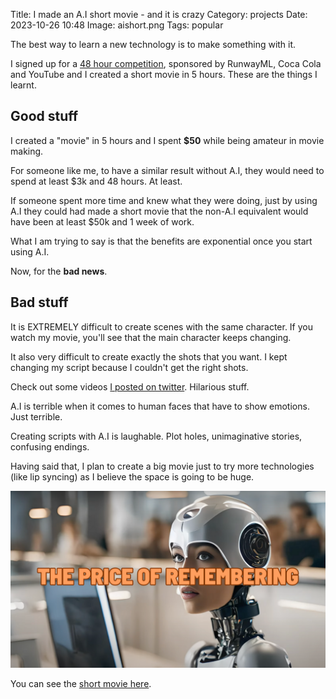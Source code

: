Title: I made an A.I short movie - and it is crazy
Category: projects
Date: 2023-10-26 10:48
Image: aishort.png
Tags: popular

The best way to learn a new technology is to make something with it. 

I signed up for a [48 hour competition](https://gen48.runwayml.com/ ), sponsored by RunwayML, Coca Cola and YouTube and I created a short movie in 5 hours. These are the things I learnt.

## Good stuff

I created a "movie" in 5 hours and I spent **$50** while being amateur in movie making. 

For someone like me, to have a similar result without A.I, they would need to spend at least $3k and 48 hours. At least.

If someone spent more time and knew what they were doing, just by using A.I they could had made a short movie that the non-A.I equivalent would have been at least $50k and 1 week of work. 

What I am trying to say is that the benefits are exponential once you start using A.I.

Now, for the **bad news**. 

## Bad stuff

It is EXTREMELY difficult to create scenes with the same character. If you watch my movie, you'll see that the main character keeps changing. 

It also very difficult to create exactly the shots that you want. I kept changing my script because I couldn't get the right shots.

Check out some videos [I posted on twitter](https://twitter.com/jonromero/status/1716224203148648709). Hilarious stuff.

A.I is terrible when it comes to human faces that have to show emotions. Just terrible.

Creating scripts with A.I is laughable. Plot holes, unimaginative stories, confusing endings. 

Having said that, I plan to create a big movie just to try more technologies (like lip syncing) as I believe the space is going to be huge. 

[![ai movie](/images/aishort.png)](https://youtu.be/_wcxJLcyeow)

You can see the [short movie here](https://youtu.be/_wcxJLcyeow).